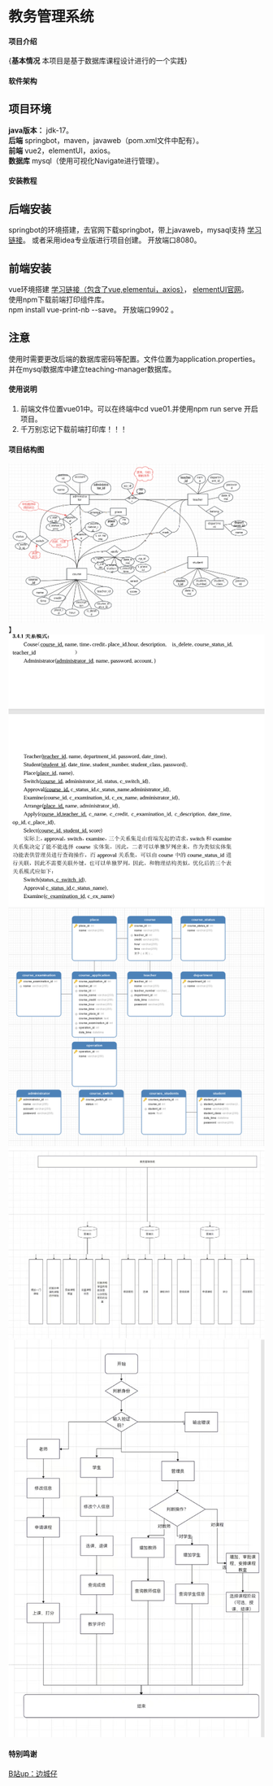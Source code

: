 # 教务管理系统

#### 项目介绍
{**基本情况**
本项目是基于数据库课程设计进行的一个实践}

#### 软件架构
## 项目环境
**java版本：** jdk-17。  
**后端**
springbot，maven，javaweb（pom.xml文件中配有）。  
**前端**
vue2，elementUI，axios。  
**数据库**
mysql（使用可视化Navigate进行管理）。


#### 安装教程
## 后端安装
springbot的环境搭建，去官网下载springbot，带上javaweb，mysaql支持
[学习链接](https://www.bilibili.com/video/BV1gm411m7i6/?spm_id_from=333.337.search-card.all.click&vd_source=3f86a82293dfda8ebb84f6cfd509c597)。
或者采用idea专业版进行项目创建。
开放端口8080。

## 前端安装
vue环境搭建
[学习链接（包含了vue,elementui，axios）](https://www.bilibili.com/video/BV1NY4y1G78b?spm_id_from=333.788.videopod.sections&vd_source=3f86a82293dfda8ebb84f6cfd509c597)， 
[elementUI官网](https://element.eleme.cn/#/zh-CN/component/quickstart)。  
使用npm下载前端打印组件库。  
npm install vue-print-nb --save。
开放端口9902 。

## 注意
使用时需要更改后端的数据库密码等配置。文件位置为application.properties。
并在mysql数据库中建立teaching-manager数据库。


#### 使用说明

1.  前端文件位置vue01中。可以在终端中cd vue01.并使用npm run serve 开启项目。
2.  千万别忘记下载前端打印库！！！

#### 项目结构图
![ER图](%E9%A1%B9%E7%9B%AE%E7%BB%93%E6%9E%84%E5%9B%BE/ER.png)】
![关系模式图](%E9%A1%B9%E7%9B%AE%E7%BB%93%E6%9E%84%E5%9B%BE/%E5%85%B3%E7%B3%BB%E6%A8%A1%E5%BC%8F.png)
![物理结构图](%E9%A1%B9%E7%9B%AE%E7%BB%93%E6%9E%84%E5%9B%BE/%E7%89%A9%E7%90%86%E7%BB%93%E6%9E%84%E5%9B%BE.png)
![系统功能图](%E9%A1%B9%E7%9B%AE%E7%BB%93%E6%9E%84%E5%9B%BE/%E7%B3%BB%E7%BB%9F%E5%8A%9F%E8%83%BD%E5%9B%BE.jpg)
![系统流程图](%E9%A1%B9%E7%9B%AE%E7%BB%93%E6%9E%84%E5%9B%BE/%E7%B3%BB%E7%BB%9F%E6%B5%81%E7%A8%8B%E5%9B%BE.jpg)
#### 特别鸣谢
[B站up：边城仔](https://www.bilibili.com/video/BV1zc41167dA/?spm_id_from=333.337.search-card.all.click&vd_source=3f86a82293dfda8ebb84f6cfd509c597
)



